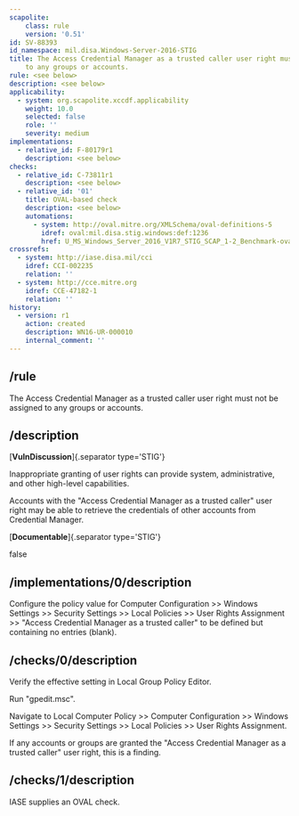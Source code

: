```yaml
---
scapolite:
    class: rule
    version: '0.51'
id: SV-88393
id_namespace: mil.disa.Windows-Server-2016-STIG
title: The Access Credential Manager as a trusted caller user right must not be assigned
    to any groups or accounts.
rule: <see below>
description: <see below>
applicability:
  - system: org.scapolite.xccdf.applicability
    weight: 10.0
    selected: false
    role: ''
    severity: medium
implementations:
  - relative_id: F-80179r1
    description: <see below>
checks:
  - relative_id: C-73811r1
    description: <see below>
  - relative_id: '01'
    title: OVAL-based check
    description: <see below>
    automations:
      - system: http://oval.mitre.org/XMLSchema/oval-definitions-5
        idref: oval:mil.disa.stig.windows:def:1236
        href: U_MS_Windows_Server_2016_V1R7_STIG_SCAP_1-2_Benchmark-oval.xml
crossrefs:
  - system: http://iase.disa.mil/cci
    idref: CCI-002235
    relation: ''
  - system: http://cce.mitre.org
    idref: CCE-47182-1
    relation: ''
history:
  - version: r1
    action: created
    description: WN16-UR-000010
    internal_comment: ''
---
```



## /rule

The Access Credential Manager as a trusted caller user right must not be assigned to any groups or accounts.

## /description

[**VulnDiscussion**]{.separator type='STIG'}

Inappropriate granting of user rights can provide system, administrative, and other high-level capabilities.

Accounts with the "Access Credential Manager as a trusted caller" user right may be able to retrieve the credentials of other accounts from Credential Manager.

[**Documentable**]{.separator type='STIG'}

false

## /implementations/0/description

Configure the policy value for Computer Configuration >> Windows Settings >> Security Settings >> Local Policies >> User Rights Assignment >> "Access Credential Manager as a trusted caller" to be defined but containing no entries (blank).

## /checks/0/description

Verify the effective setting in Local Group Policy Editor.

Run "gpedit.msc".

Navigate to Local Computer Policy >> Computer Configuration >> Windows Settings >> Security Settings >> Local Policies >> User Rights Assignment.

If any accounts or groups are granted the "Access Credential Manager as a trusted caller" user right, this is a finding.

## /checks/1/description

IASE supplies an OVAL check.
